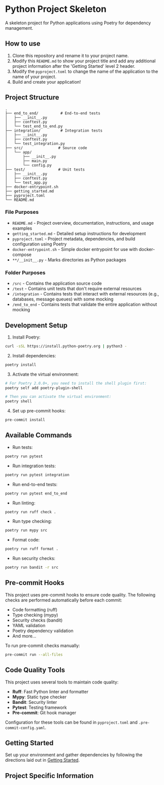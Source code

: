 # Python Project Skeleton

A skeleton project for Python applications using Poetry for dependency management.

## How to use
1. Clone this repository and rename it to your project name.
2. Modify this `README.md` to show your project title and add any additional project information after the 'Getting Started' level 2 header.
3. Modify the `pyproject.toml` to change the name of the application to the name of your project.
4. Build and create your application!

## Project Structure
```
.
├── end_to_end/          # End-to-end tests
│   ├── __init__.py
│   ├── conftest.py
│   └── test_end_to_end.py
├── integration/         # Integration tests
│   ├── __init__.py
│   ├── conftest.py
│   └── test_integration.py
├── src/                # Source code
│   └── app/
│       ├── __init__.py
│       ├── main.py
│       └── config.py
├── test/               # Unit tests
│   ├── __init__.py
│   ├── conftest.py
│   └── test_app.py
├── docker-entrypoint.sh
├── getting_started.md
├── pyproject.toml
└── README.md
```

### File Purposes
* `README.md` - Project overview, documentation, instructions, and usage examples
* `getting_started.md` - Detailed setup instructions for development
* `pyproject.toml` - Project metadata, dependencies, and build configuration using Poetry
* `docker-entrypoint.sh` - Simple docker entrypoint for use with docker-compose
* `**/__init__.py` - Marks directories as Python packages

### Folder Purposes
* `/src` - Contains the application source code
* `/test` - Contains unit tests that don't require external resources
* `/integration` - Contains tests that interact with external resources (e.g., databases, message queues) with some mocking
* `/end_to_end` - Contains tests that validate the entire application without mocking

## Development Setup

1. Install Poetry:
```bash
curl -sSL https://install.python-poetry.org | python3 -
```

2. Install dependencies:
```bash
poetry install
```

3. Activate the virtual environment:
```bash
# For Poetry 2.0.0+, you need to install the shell plugin first:
poetry self add poetry-plugin-shell

# Then you can activate the virtual environment:
poetry shell
```

4. Set up pre-commit hooks:
```bash
pre-commit install
```

## Available Commands

- Run tests:
```bash
poetry run pytest
```

- Run integration tests:
```bash
poetry run pytest integration
```

- Run end-to-end tests:
```bash
poetry run pytest end_to_end
```

- Run linting:
```bash
poetry run ruff check .
```

- Run type checking:
```bash
poetry run mypy src
```

- Format code:
```bash
poetry run ruff format .
```

- Run security checks:
```bash
poetry run bandit -r src
```

## Pre-commit Hooks

This project uses pre-commit hooks to ensure code quality. The following checks are performed automatically before each commit:

- Code formatting (ruff)
- Type checking (mypy)
- Security checks (bandit)
- YAML validation
- Poetry dependency validation
- And more...

To run pre-commit checks manually:
```bash
pre-commit run --all-files
```

## Code Quality Tools

This project uses several tools to maintain code quality:

- **Ruff**: Fast Python linter and formatter
- **Mypy**: Static type checker
- **Bandit**: Security linter
- **Pytest**: Testing framework
- **Pre-commit**: Git hook manager

Configuration for these tools can be found in `pyproject.toml` and `.pre-commit-config.yaml`.

## Getting Started
Set up your environment and gather dependencies by following the directions laid out in [Getting Started](getting_started.md).

## Project Specific Information
<!-- Add your project specific information here -->
